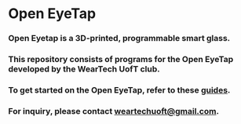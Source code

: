 # Open EyeTap
### Open Eyetap is a 3D-printed, programmable smart glass.
### This repository consists of programs for the Open EyeTap developed by the WearTech UofT club.

### To get started on the Open EyeTap, refer to these [guides](https://www.openeyetap.com/guide/).

### For inquiry, please contact weartechuoft@gmail.com.

